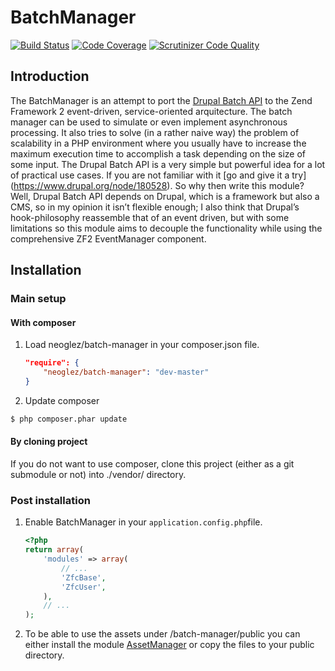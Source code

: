 BatchManager
============
[![Build Status](https://travis-ci.org/neoglez/BatchManager.svg?branch=master)](https://travis-ci.org/neoglez/BatchManager) [![Code Coverage](https://scrutinizer-ci.com/g/neoglez/BatchManager/badges/coverage.png?b=master)](https://scrutinizer-ci.com/g/neoglez/BatchManager/?branch=master) [![Scrutinizer Code Quality](https://scrutinizer-ci.com/g/neoglez/BatchManager/badges/quality-score.png?b=master)](https://scrutinizer-ci.com/g/neoglez/BatchManager/?branch=master)

Introduction
------------

The BatchManager is an attempt to port the [Drupal Batch API](https://www.drupal.org/node/180528) to the Zend Framework 2 event-driven, service-oriented arquitecture. The batch manager can be used to simulate or even implement asynchronous processing. It also tries to solve (in a rather naive way) the problem of scalability in a PHP environment where you usually have to increase the maximum execution time to accomplish a task depending on the size of some input. The Drupal Batch API is a very simple but powerful idea for a lot of practical use cases. If you are not familiar with it [go and give it a try] (https://www.drupal.org/node/180528).  So why then write this module? Well, Drupal Batch API depends on Drupal, which is a framework but also a CMS, so in my opinion it isn’t flexible enough; I also think that Drupal’s hook-philosophy reassemble that of an event driven, but with some limitations so this module aims to decouple the functionality while using the comprehensive ZF2 EventManager component.

Installation
------------

### Main setup

#### With composer

1. Load neoglez/batch-manager in your composer.json file.

    ```json
    "require": {
        "neoglez/batch-manager": "dev-master"
    }
    ```

2. Update composer

```bash
$ php composer.phar update
```

#### By cloning project

If you do not want to use composer, clone this project (either as a git submodule or not) into ./vendor/ directory.

### Post installation

1. Enable BatchManager in your `application.config.php`file.

    ```php
    <?php
    return array(
        'modules' => array(
            // ...
            'ZfcBase',
            'ZfcUser',
        ),
        // ...
    );
    ```

2. To be able to use the assets under /batch-manager/public you can either install the module [AssetManager](https://github.com/RWOverdijk/AssetManager) or copy the files to your public directory.
